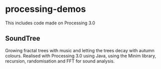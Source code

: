 # processing-demos
This includes code made on Processing 3.0

## SoundTree
Growing fractal trees with music and letting the trees decay with autumn colours. Realised with Processing 3.0 using Java, using the Minim library, recursion, randomisation and FFT for sound analysis. 

